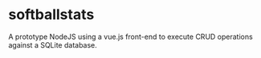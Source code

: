 # softballstats
A prototype NodeJS using a vue.js front-end to execute CRUD operations against a SQLite database.
